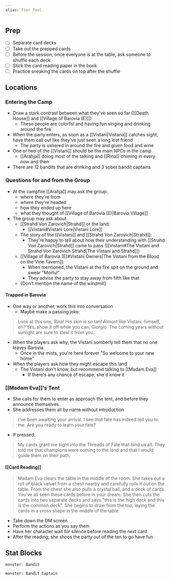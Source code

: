 ```yaml
---
alias: Tser Pool
---
```

## Prep
- [ ] Separate card decks
- [ ] Take out the prepped cards
- [ ] Before the session, once everyone is at the table, ask someone to shuffle each deck
- [ ] Stick the card reading paper in the book
- [ ] Practice sneaking the cards on top after the shuffle

## Locations
### Entering the Camp
- Draw a stark contrast between what they've seen so far ([[Death House]] and [[Village of Barovia (E)]])
	- These people are colorful and having fun singing and drinking around the fire
- When the party enters, as soon as a [[Vistani|Vistana]] catches sight, have them call out like they've just seen a long lost friend
	- The party is ushered in around the fire and given food and wine
- One or two of the [[Vistani]] should be the main NPCs in the camp
	- [[Arahja]] doing most of the talking and [[Rina]] chiming in every now and then
- There are 12 bandits that are drinking and 3 sober bandit captains

### Questions for and from the Group
- At the campfire [[Arahja]] may ask the group:
	- where they're from
	- where they're headed
	- how they ended up here
	- what they thought of [[Village of Barovia (E)|Barovia Village]]
- The group may ask about
	- [[Strahd Von Zarovich|Strahd]] or the land:
		- [[Vistani#Vistani Lore|Vistani Lore]]
	- The story of the [[Vistani]] and [[Strahd Von Zarovich|Strahd]]:
		- They're happy to tell about how their understanding with [[Strahd Von Zarovich|Strahd]] came to pass ([[Vistani#The Vistani and Strahd Von Zarovich Strahd|The Vistani and Strahd]])
	- [[Village of Barovia (E)#Vistani Owners|The Vistani from the Blood on the Vine Tavern]]:
		- When mentioned, the Vistani at the fire spit on the ground and swear "Mortu!"
		- They advise the party to stay away from filth like that
	- {Don't mention the name of the windmill}

#### Trapped in Barovia
- One way or another, work this into conversation
	- Maybe make a passing joke:
 
>Look at this one, Rina! His skin is so tan! Almost like Vistani, himself, eh?
>Yes, show it off while you can, Giorgio. The coming years without sunlight are sure to steal it from you.

- When the players ask why, the Vistani somberly tell them that no one leaves Barovia
	- Once in the mists, you're here forever "So welcome to your new home"
- When the players ask how they might escape this land
	- The Vistani don't know, but recommend talking to [[Madam Eva]]
		- If there's any chance of escape, she'd know it

### [[Madam Eva]]'s Tent
- She calls for them to enter as approach the tent, and before they announce themselves
- She addresses them all by name without introduction
>I've been awaiting your arrival. I see that fate has indeed led you to me. Are you ready to learn your fate?

- If pressed:
>My cards grant me sight into the Threads of Fate that bind us all. They told me that champions were coming to the land and that I would guide them on their path.

#### [[Card Reading]]
>Madam Eva clears the table in the middle of the room. She takes out a roll of black velvet from a chest nearby and carefully rolls it out on the table. From the chest she also pulls a crystal ball, and a deck of cards. You've all seen these cards before in your dream. She then cuts the cards into two separate decks and says "this is the high deck and this is the common deck". She begins to draw from the top, laying the cards in a cross shape in the middle of the table.   

- Take down the DM screen
- Perform the actions as you say them
- Have her character wait for silence before reading the next card
- After the reading, she shoos the party out of the ten to go have fun


## Stat Blocks
```statblock
monster: Bandit
```

```statblock
monster: Bandit Captain
```